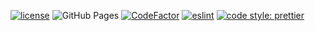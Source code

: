 [![license](https://img.shields.io/badge/license-MIT-807F7F.svg)](https://github.com/S0lRaK/S0lRaK.github.io/blob/dev/LICENSE)
![GitHub Pages](https://github.com/S0lRaK/S0lRaK.github.io/workflows/GitHub%20Pages/badge.svg?branch=dev)
[![CodeFactor](https://www.codefactor.io/repository/github/s0lrak/s0lrak.github.io/badge/dev)](https://www.codefactor.io/repository/github/s0lrak/s0lrak.github.io/overview/dev)
[![eslint](https://img.shields.io/badge/eslint-enabled-green.svg)](https://eslint.org/)
[![code style: prettier](https://img.shields.io/badge/code_style-prettier-ff69b4.svg)](https://github.com/prettier/prettier)